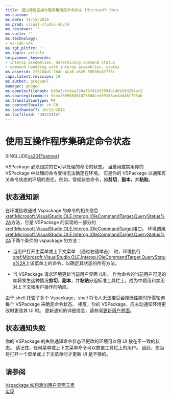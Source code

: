 ```yaml
---
title: 通过使用互操作程序集确定命令状态 |Microsoft Docs
ms.custom: ''
ms.date: 11/15/2016
ms.prod: visual-studio-dev14
ms.reviewer: ''
ms.suite: ''
ms.technology:
- vs-ide-sdk
ms.tgt_pltfrm: ''
ms.topic: article
helpviewer_keywords:
- interop assemblies, determining command status
- command handling with interop assemblies, status
ms.assetid: 2f5104d1-7b4c-4ca0-a626-50530a8f7f5c
caps.latest.revision: 19
ms.author: gregvanl
manager: ghogen
ms.openlocfilehash: bd5e3cfc8aa330ef9f41835594b14bb29d254ac3
ms.sourcegitcommit: 9ceaf69568d61023868ced59108ae4dd46f720ab
ms.translationtype: MT
ms.contentlocale: zh-CN
ms.lasthandoff: 10/12/2018
ms.locfileid: "49222414"
---
```

# <a name="determining-command-status-by-using-interop-assemblies"></a>使用互操作程序集确定命令状态
[!INCLUDE[vs2017banner](../../includes/vs2017banner.md)]

VSPackage 必须跟踪的它可以处理的命令的状态。 当启用或禁用你的 VSPackage 中处理的命令变得无法确定在环境。 它是你的 VSPackage 以通知有关命令状态的环境的责任，例如，常规状态命令，如**剪切**，**副本**，并**粘贴**。  
  
## <a name="status-notification-sources"></a>状态通知源  
 在环境接收通过 Vspackage 的命令的相关信息<xref:Microsoft.VisualStudio.OLE.Interop.IOleCommandTarget.QueryStatus%2A>方法，它是 VSPackage 的实现的一部分的<xref:Microsoft.VisualStudio.OLE.Interop.IOleCommandTarget>接口。 环境调用<xref:Microsoft.VisualStudio.OLE.Interop.IOleCommandTarget.QueryStatus%2A>下两个条件的 vspackage 的方法：  
  
-   当用户打开主菜单或上下文菜单 （通过右键单击） 时，环境执行<xref:Microsoft.VisualStudio.OLE.Interop.IOleCommandTarget.QueryStatus%2A>上该菜单上的命令，以确定其状态的所有方法。  
  
-   当 VSPackage 请求环境更新当前用户界面 (UI)。 作为命令的当前用户可见的如将发生这种情况**剪切**，**副本**，并**粘贴**分组标准工具栏上，成为中启用和禁用对上下文和用户操作的响应。  
  
 由于 shell 托管了多个 Vspackage，shell 将令人无法接受会降低性能时所需轮询每个 VSPackage 来确定命令状态。 相反，你的 VSPackage，应主动通知环境更改时更改其 UI 时。 更新通知的详细信息，请参阅[更新用户界面](../../extensibility/updating-the-user-interface.md)。  
  
## <a name="status-notification-failure"></a>状态通知失败  
 你的 VSPackage 的失败通知命令状态已更改的环境可以将 UI 放在不一致的状态。 请记住，任何菜单或上下文菜单命令可以放置工具栏上的用户。 因此，仅当将打开一个菜单或上下文菜单时才更新 UI 是不够的。  
  
## <a name="see-also"></a>请参阅  
 [Vspackage 如何添加用户界面元素](../../extensibility/internals/how-vspackages-add-user-interface-elements.md)   
 [实现](../../extensibility/internals/command-implementation.md)

